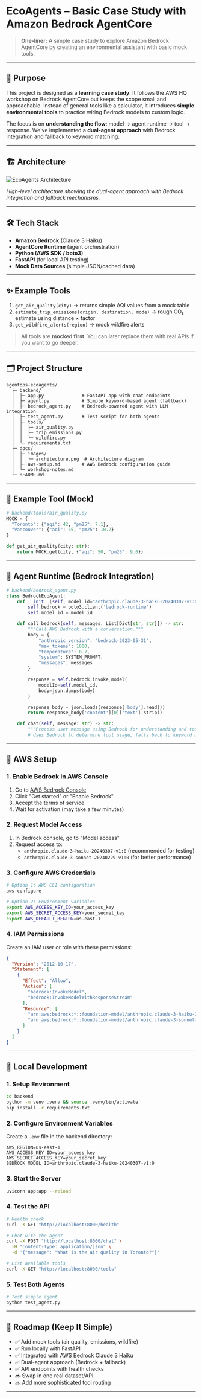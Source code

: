 # EcoAgents – Basic Case Study with Amazon Bedrock AgentCore

> **One‑liner:** A simple case study to explore Amazon Bedrock AgentCore by creating an environmental assistant with basic mock tools.

---

## 📖 Purpose

This project is designed as a **learning case study**. It follows the AWS HQ workshop on Bedrock AgentCore but keeps the scope small and approachable. Instead of general tools like a calculator, it introduces **simple environmental tools** to practice wiring Bedrock models to custom logic.

The focus is on **understanding the flow**: model → agent runtime → tool → response. We've implemented a **dual-agent approach** with Bedrock integration and fallback to keyword matching.

---

## 🏗️ Architecture

![EcoAgents Architecture](docs/images/architecture.png)

_High-level architecture showing the dual-agent approach with Bedrock integration and fallback mechanisms._

---

## 🛠️ Tech Stack

- **Amazon Bedrock** (Claude 3 Haiku)
- **AgentCore Runtime** (agent orchestration)
- **Python (AWS SDK / boto3)**
- **FastAPI** (for local API testing)
- **Mock Data Sources** (simple JSON/cached data)

---

## ✨ Example Tools

1. `get_air_quality(city)` → returns simple AQI values from a mock table
2. `estimate_trip_emissions(origin, destination, mode)` → rough CO₂ estimate using distance × factor
3. `get_wildfire_alerts(region)` → mock wildfire alerts

> All tools are **mocked first**. You can later replace them with real APIs if you want to go deeper.

---

## 🗂️ Project Structure

```
agentops-ecoagents/
  ├─ backend/
  │  ├─ app.py              # FastAPI app with chat endpoints
  │  ├─ agent.py            # Simple keyword-based agent (fallback)
  │  ├─ bedrock_agent.py    # Bedrock-powered agent with LLM integration
  │  ├─ test_agent.py       # Test script for both agents
  │  ├─ tools/
  │  │  ├─ air_quality.py
  │  │  ├─ trip_emissions.py
  │  │  └─ wildfire.py
  │  └─ requirements.txt
  ├─ docs/
  │  ├─ images/
  │  │  └─ architecture.png  # Architecture diagram
  │  ├─ aws-setup.md        # AWS Bedrock configuration guide
  │  └─ workshop-notes.md
  └─ README.md
```

---

## 🔧 Example Tool (Mock)

```python
# backend/tools/air_quality.py
MOCK = {
  "Toronto": {"aqi": 42, "pm25": 7.1},
  "Vancouver": {"aqi": 55, "pm25": 10.2}
}

def get_air_quality(city: str):
    return MOCK.get(city, {"aqi": 50, "pm25": 9.0})
```

---

## 🤖 Agent Runtime (Bedrock Integration)

```python
# backend/bedrock_agent.py
class BedrockEcoAgent:
    def __init__(self, model_id="anthropic.claude-3-haiku-20240307-v1:0"):
        self.bedrock = boto3.client('bedrock-runtime')
        self.model_id = model_id

    def call_bedrock(self, messages: List[Dict[str, str]]) -> str:
        """Call AWS Bedrock with a conversation."""
        body = {
            "anthropic_version": "bedrock-2023-05-31",
            "max_tokens": 1000,
            "temperature": 0.7,
            "system": SYSTEM_PROMPT,
            "messages": messages
        }

        response = self.bedrock.invoke_model(
            modelId=self.model_id,
            body=json.dumps(body)
        )

        response_body = json.loads(response['body'].read())
        return response_body['content'][0]['text'].strip()

    def chat(self, message: str) -> str:
        """Process user message using Bedrock for understanding and tool routing."""
        # Uses Bedrock to determine tool usage, falls back to keyword matching
```

---

## 🔐 AWS Setup

### 1. Enable Bedrock in AWS Console

1. Go to [AWS Bedrock Console](https://console.aws.amazon.com/bedrock/)
2. Click "Get started" or "Enable Bedrock"
3. Accept the terms of service
4. Wait for activation (may take a few minutes)

### 2. Request Model Access

1. In Bedrock console, go to "Model access"
2. Request access to:
   - `anthropic.claude-3-haiku-20240307-v1:0` (recommended for testing)
   - `anthropic.claude-3-sonnet-20240229-v1:0` (for better performance)

### 3. Configure AWS Credentials

```bash
# Option 1: AWS CLI configuration
aws configure

# Option 2: Environment variables
export AWS_ACCESS_KEY_ID=your_access_key
export AWS_SECRET_ACCESS_KEY=your_secret_key
export AWS_DEFAULT_REGION=us-east-1
```

### 4. IAM Permissions

Create an IAM user or role with these permissions:

```json
{
  "Version": "2012-10-17",
  "Statement": [
    {
      "Effect": "Allow",
      "Action": [
        "bedrock:InvokeModel",
        "bedrock:InvokeModelWithResponseStream"
      ],
      "Resource": [
        "arn:aws:bedrock:*::foundation-model/anthropic.claude-3-haiku-20240307-v1:0",
        "arn:aws:bedrock:*::foundation-model/anthropic.claude-3-sonnet-20240229-v1:0"
      ]
    }
  ]
}
```

---

## 🏁 Local Development

### 1. Setup Environment

```bash
cd backend
python -m venv .venv && source .venv/bin/activate
pip install -r requirements.txt
```

### 2. Configure Environment Variables

Create a `.env` file in the backend directory:

```env
AWS_REGION=us-east-1
AWS_ACCESS_KEY_ID=your_access_key
AWS_SECRET_ACCESS_KEY=your_secret_key
BEDROCK_MODEL_ID=anthropic.claude-3-haiku-20240307-v1:0
```

### 3. Start the Server

```bash
uvicorn app:app --reload
```

### 4. Test the API

```bash
# Health check
curl -X GET "http://localhost:8000/health"

# Chat with the agent
curl -X POST "http://localhost:8000/chat" \
  -H "Content-Type: application/json" \
  -d '{"message": "What is the air quality in Toronto?"}'

# List available tools
curl -X GET "http://localhost:8000/tools"
```

### 5. Test Both Agents

```bash
# Test simple agent
python test_agent.py
```

---

## 🧭 Roadmap (Keep It Simple)

- ✅ Add mock tools (air quality, emissions, wildfire)
- ✅ Run locally with FastAPI
- ✅ Integrated with AWS Bedrock Claude 3 Haiku
- ✅ Dual-agent approach (Bedrock + fallback)
- ✅ API endpoints with health checks
- 🔜 Swap in one real dataset/API
- 🔜 Add more sophisticated tool routing

---
